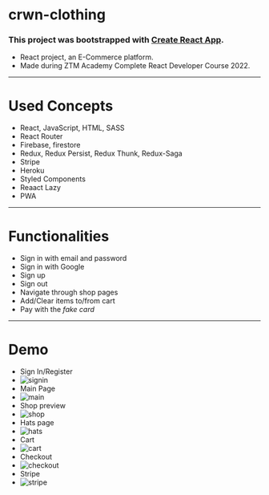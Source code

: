 # crwn-clothing
### This project was bootstrapped with [Create React App](https://github.com/facebook/create-react-app).
- React project, an E-Commerce platform.
- Made during ZTM Academy Complete React Developer Course 2022.
---
# Used Concepts
- React, JavaScript, HTML, SASS
- React Router
- Firebase, firestore
- Redux, Redux Persist, Redux Thunk, Redux-Saga
- Stripe
- Heroku
- Styled Components
- Reaact Lazy
- PWA
---
# Functionalities
- Sign in with email and password
- Sign in with Google
- Sign up
- Sign out
- Navigate through shop pages
- Add/Clear items to/from cart
- Pay with the *fake card*
---
# Demo
- Sign In/Register
- ![signin](https://user-images.githubusercontent.com/72084877/142732725-db00f0b7-d9bb-416b-a69b-aa75810f29f6.png)
- Main Page
- ![main](https://user-images.githubusercontent.com/72084877/142732733-eaa99999-ea7a-4e26-9a4c-32cbb78f0ce7.png)
- Shop preview
- ![shop](https://user-images.githubusercontent.com/72084877/142732741-24b232f9-23a2-4b0d-9964-2b135b50e81e.png)
- Hats page
- ![hats](https://user-images.githubusercontent.com/72084877/142732744-ae20504e-afc7-4b8d-8820-6faeaf0b45f0.png)
- Cart
- ![cart](https://user-images.githubusercontent.com/72084877/142732748-360c3b30-f0ab-49ef-a137-67b3aa50fe2a.png)
- Checkout
- ![checkout](https://user-images.githubusercontent.com/72084877/142732754-240e998b-cb92-4c0c-af3d-22f925368428.png)
- Stripe
- ![stripe](https://user-images.githubusercontent.com/72084877/142732767-2ade4020-2ec1-4ce4-af56-f047e00fee98.png)
